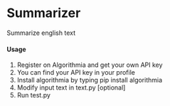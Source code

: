 # Summarizer
Summarize english text

#### Usage
1. Register on Algorithmia and get your own API key
2. You can find your API key in your profile
3. Install algorithmia by typing
   pip install algorithmia
4. Modify input text in text.py [optional]
5. Run test.py
